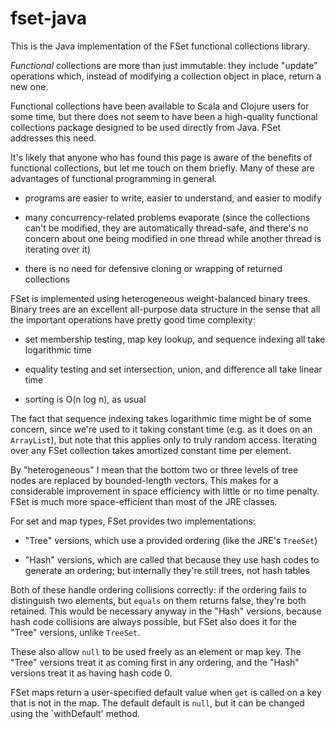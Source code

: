 fset-java
=========

This is the Java implementation of the FSet functional collections library.

_Functional_ collections are more than just immutable: they include "update" operations
which, instead of modifying a collection object in place, return a new one.

Functional collections have been available to Scala and Clojure users for some time, but
there does not seem to have been a high-quality functional collections package designed to
be used directly from Java.  FSet addresses this need.

It's likely that anyone who has found this page is aware of the benefits of functional
collections, but let me touch on them briefly.  Many of these are advantages of functional
programming in general.

* programs are easier to write, easier to understand, and easier to modify

* many concurrency-related problems evaporate (since the collections can't be modified,
they are automatically thread-safe, and there's no concern about one being modified in
one thread while another thread is iterating over it)

* there is no need for defensive cloning or wrapping of returned collections

FSet is implemented using heterogeneous weight-balanced binary trees.  Binary trees are an
excellent all-purpose data structure in the sense that all the important operations have
pretty good time complexity:

* set membership testing, map key lookup, and sequence indexing all take logarithmic time

* equality testing and set intersection, union, and difference all take linear time

* sorting is O(n log n), as usual

The fact that sequence indexing takes logarithmic time might be of some concern, since
we're used to it taking constant time (e.g. as it does on an `ArrayList`), but note that
this applies only to truly random access.  Iterating over any FSet collection takes
amortized constant time per element.

By "heterogeneous" I mean that the bottom two or three levels of tree nodes are replaced by
bounded-length vectors.  This makes for a considerable improvement in space efficiency
with little or no time penalty.  FSet is much more space-efficient than most of the JRE
classes.

For set and map types, FSet provides two implementations:

* "Tree" versions, which use a provided ordering (like the JRE's `TreeSet`)

* "Hash" versions, which are called that because they use hash codes to generate an
ordering; but internally they're still trees, not hash tables

Both of these handle ordering collisions correctly: if the ordering fails to distinguish
two elements, but `equals` on them returns false, they're both retained.  This would be
necessary anyway in the "Hash" versions, because hash code collisions are always possible,
but FSet also does it for the "Tree" versions, unlike `TreeSet`.

These also allow `null` to be used freely as an element or map key.  The "Tree" versions
treat it as coming first in any ordering, and the "Hash" versions treat it as having hash
code 0.

FSet maps return a user-specified default value when `get` is called on a key that is not
in the map.  The default default is `null`, but it can be changed using the `withDefault'
method.

